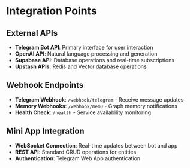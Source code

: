 # Integration Points

## External APIs
- **Telegram Bot API**: Primary interface for user interaction
- **OpenAI API**: Natural language processing and generation
- **Supabase API**: Database operations and real-time subscriptions
- **Upstash APIs**: Redis and Vector database operations

## Webhook Endpoints
- **Telegram Webhook**: `/webhook/telegram` - Receive message updates
- **Memory Webhooks**: `/webhook/mem0` - Graph memory notifications
- **Health Check**: `/health` - Service availability monitoring

## Mini App Integration
- **WebSocket Connection**: Real-time updates between bot and app
- **REST API**: Standard CRUD operations for entities
- **Authentication**: Telegram Web App authentication
